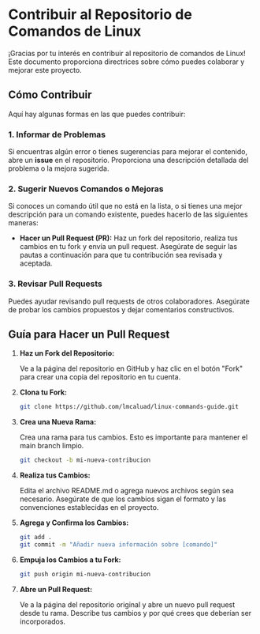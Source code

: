 # Contribuir al Repositorio de Comandos de Linux

¡Gracias por tu interés en contribuir al repositorio de comandos de Linux! Este documento proporciona directrices sobre cómo puedes colaborar y mejorar este proyecto.

## Cómo Contribuir

Aquí hay algunas formas en las que puedes contribuir:

### 1. **Informar de Problemas**

Si encuentras algún error o tienes sugerencias para mejorar el contenido, abre un **issue** en el repositorio. Proporciona una descripción detallada del problema o la mejora sugerida.

### 2. **Sugerir Nuevos Comandos o Mejoras**

Si conoces un comando útil que no está en la lista, o si tienes una mejor descripción para un comando existente, puedes hacerlo de las siguientes maneras:

- **Hacer un Pull Request (PR):** Haz un fork del repositorio, realiza tus cambios en tu fork y envía un pull request. Asegúrate de seguir las pautas a continuación para que tu contribución sea revisada y aceptada.

### 3. **Revisar Pull Requests**

Puedes ayudar revisando pull requests de otros colaboradores. Asegúrate de probar los cambios propuestos y dejar comentarios constructivos.

## Guía para Hacer un Pull Request

1. **Haz un Fork del Repositorio:**

   Ve a la página del repositorio en GitHub y haz clic en el botón "Fork" para crear una copia del repositorio en tu cuenta.

2. **Clona tu Fork:**

   ```bash
   git clone https://github.com/lmcaluad/linux-commands-guide.git

3. **Crea una Nueva Rama:**

   Crea una rama para tus cambios. Esto es importante para mantener el main branch limpio.

   ```bash
   git checkout -b mi-nueva-contribucion

4. **Realiza tus Cambios:**

   Edita el archivo README.md o agrega nuevos archivos según sea necesario. Asegúrate de que los cambios sigan el formato y las convenciones establecidas en el proyecto.

5. **Agrega y Confirma los Cambios:**

   ```bash
   git add .
   git commit -m "Añadir nueva información sobre [comando]"

5. **Empuja los Cambios a tu Fork:**

   ```bash
   git push origin mi-nueva-contribucion

6. **Abre un Pull Request:**

   Ve a la página del repositorio original y abre un nuevo pull request desde tu rama. Describe tus cambios y por qué crees que deberían ser incorporados.

